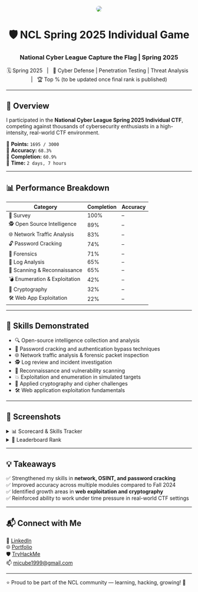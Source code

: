 <p align="center">
  <img src="ncl.png" style="border-radius: 12px; alt="NCL Spring 2025 Banner" width="600"/>
</p>

<h1 align="center">🛡️ NCL Spring 2025 Individual Game</h1>
<h3 align="center">National Cyber League Capture the Flag | Spring 2025</h3>

<p align="center">
  🗓️ Spring 2025 &nbsp; | &nbsp; 🧠 Cyber Defense | Penetration Testing | Threat Analysis &nbsp; | &nbsp; 🏆 Top % (to be updated once final rank is published)
</p>

---

## 🏁 Overview

I participated in the **National Cyber League Spring 2025 Individual CTF**, competing against thousands of cybersecurity enthusiasts in a high-intensity, real-world CTF environment.  

📌 **Points:** `1695 / 3000`  
📌 **Accuracy:** `68.3%`  
📌 **Completion:** `60.9%`  
📌 **Time:** `2 days, 7 hours`  

---

## 📊 Performance Breakdown

| Category                      | Completion | Accuracy |
|-------------------------------|------------|----------|
| 🧠 Survey                     | 100%       | –        |
| 🕵️ Open Source Intelligence   | 89%        | –        |
| 🌐 Network Traffic Analysis   | 83%        | –        |
| 🔓 Password Cracking          | 74%        | –        |
| 🔬 Forensics                  | 71%        | –        |
| 📄 Log Analysis               | 65%        | –        |
| 📡 Scanning & Reconnaissance  | 65%        | –        |
| 💣 Enumeration & Exploitation | 42%        | –        |
| 🔐 Cryptography               | 32%        | –        |
| 🛠️ Web App Exploitation      | 22%        | –        |

---

## 🧠 Skills Demonstrated

- 🔍 Open-source intelligence collection and analysis  
- 🔐 Password cracking and authentication bypass techniques  
- 🌐 Network traffic analysis & forensic packet inspection  
- 🕵️ Log review and incident investigation  
- 📡 Reconnaissance and vulnerability scanning  
- 💥 Exploitation and enumeration in simulated targets  
- 🧩 Applied cryptography and cipher challenges  
- 🛠️ Web application exploitation fundamentals  

---

## 📸 Screenshots

<details>
  <summary>📊 Scorecard & Skills Tracker</summary>
  <img src="Spring2025.png" style="border-radius: 12px; width="600"/>
</details>

<details>
  <summary>🏅 Leaderboard Rank</summary>
  <img src="Spring2025 Rank.png" style="border-radius: 12px; width="600"/>
</details>

---

## 💡 Takeaways

✅ Strengthened my skills in **network, OSINT, and password cracking**  
✅ Improved accuracy across multiple modules compared to Fall 2024  
✅ Identified growth areas in **web exploitation and cryptography**  
✅ Reinforced ability to work under time pressure in real-world CTF settings  

---

## 📬 Connect with Me  

💼 [LinkedIn](https://www.linkedin.com/in/marianjohn/)  
🌐 [Portfolio](https://marianjosephjeffrey.com/)  
🛡️ [TryHackMe](https://tryhackme.com/p/mjcube)  
📫 mjcube1999@gmail.com  

---

⭐ Proud to be part of the NCL community — learning, hacking, growing! 🚀
